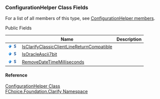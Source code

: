 ﻿### ConfigurationHelper Class Fields

For a list of all members of this type, see [ConfigurationHelper members](fcSDK~FChoice.Foundation.Clarify.ConfigurationHelper_members.md).

Public Fields

|   | Name | Description |
| --- | --- | --- |
| ![Public Field](dotnetimages/publicField.png)![static (Shared in Visual Basic)](dotnetimages/static.png) | [IsClarifyClassicClientLineReturnCompatible](fcSDK~FChoice.Foundation.Clarify.ConfigurationHelper~IsClarifyClassicClientLineReturnCompatible.md) |   |
| ![Public Field](dotnetimages/publicField.png)![static (Shared in Visual Basic)](dotnetimages/static.png) | [IsOracleAscii7bit](fcSDK~FChoice.Foundation.Clarify.ConfigurationHelper~IsOracleAscii7bit.md) |   |
| ![Public Field](dotnetimages/publicField.png)![static (Shared in Visual Basic)](dotnetimages/static.png) | [RemoveDateTimeMilliseconds](fcSDK~FChoice.Foundation.Clarify.ConfigurationHelper~RemoveDateTimeMilliseconds.md) |   |





#### Reference

[ConfigurationHelper Class](fcSDK~FChoice.Foundation.Clarify.ConfigurationHelper.md)  
[FChoice.Foundation.Clarify Namespace](fcSDK~FChoice.Foundation.Clarify_namespace.md)